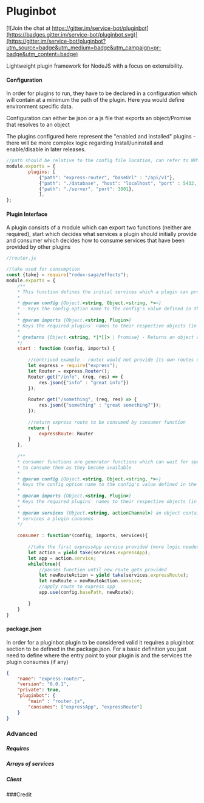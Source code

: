 # Pluginbot 

[![Join the chat at https://gitter.im/service-bot/pluginbot](https://badges.gitter.im/service-bot/pluginbot.svg)](https://gitter.im/service-bot/pluginbot?utm_source=badge&utm_medium=badge&utm_campaign=pr-badge&utm_content=badge)

Lightweight plugin framework for NodeJS with a focus on extensibility.

#### Configuration
In order for plugins to run, they have to be declared in a configuration 
which will contain at a minimum the path of the plugin. Here you would define
environment specific data.

Configuration can either be json or a js file that exports an object/Promise that resolves to an object 

The plugins configured here represent the "enabled and installed" plugins - there will be more complex logic regarding
Install/uninstall and enable/disable in later releases. 




```js
//path should be relative to the config file location, can refer to NPM modules as well
module.exports = {
        plugins: [
            {"path": "express-router", "baseUrl" : "/api/v1"},
            {"path": "./database", "host": "localhost", "port" : 5432, "username" : "admin", "database" : "my_app_db"},
            {"path": "./server", "port": 3001},
            ],
};
```


#### Plugin Interface  
A plugin consists of a module which can export two functions (neither are required), start which decides what services a plugin should initially provide
and consumer which decides how to consume services that have been provided by other plugins 


```js
//router.js

//take used for consumption
const {take} = require("redux-saga/effects");
module.exports = {
    /**
    * This function defines the initial services which a plugin can provide
    * 
    * @param config {Object.<string, Object.<string, *>>} 
    * - Keys the config option name to the config's value defined in the Pluginbot configuration
    *  
    * @param imports {Object.<string, Plugin>} 
    * Keys the required plugins' names to their respective objects (in an initialized state)
    * 
    * @returns {Object.<string, *|*[]> | Promise} - Returns an object containing provided services keyed by service name
    */
    start : function (config, imports) {
        
        //contrived example - router would not provide its own routes usually...
        let express = require("express");
        let Router = express.Router();
        Router.get("/info", (req, res) => {
            res.json({"info" : "great info"})
        });
        
        Router.get("/something", (req, res) => {
            res.json({"something" : "great something?"});
        });
        
        //return express route to be consumed by consumer function
        return {
            expressRoute: Router
        }
    },
    
    /**
    * consumer functions are generator functions which can wait for specific services to be provided and define how 
    * to consume them as they become available
    * 
    * @param config {Object.<string, Object.<string, *>>} 
    * Keys the config option name to the config's value defined in the Pluginbot configuration
    * 
    * @param imports {Object.<string, Plugin>} 
    * Keys the required plugins' names to their respective objects (in an initialized state)
    * 
    * @param services {Object.<string, actionChannel>} an object containing actionChannels for each of the different
    * services a plugin consumes
    */
    
    consumer : function*(config, imports, services){
        
        //take the first expressApp service provided (more logic needed to handle multiple express apps)
        let action = yield take(services.expressApp);
        let app = action.service;
        while(true){
            //pauses function until new route gets provided
            let newRouteAction = yield take(services.expressRoute);
            let newRoute = newRouteAction.service;
            //apply route to express app
            app.use(config.basePath, newRoute);
            
        }
    }
}
```



 
#### package.json
In order for a pluginbot plugin to be considered valid it requires a pluginbot 
section to be defined in the package.json. For a basic definition you just need 
to define where the entry point to your plugin is and the services the plugin consumes (if any)
```json
{
    "name": "express-router",
    "version": "0.0.1",
    "private": true,
    "pluginbot": {
        "main" : "router.js", 
        "consumes": ["expressApp", "expressRoute"]
    }
}
```



### Advanced
##### Requires
##### Arrays of services
##### Client


###Credit
